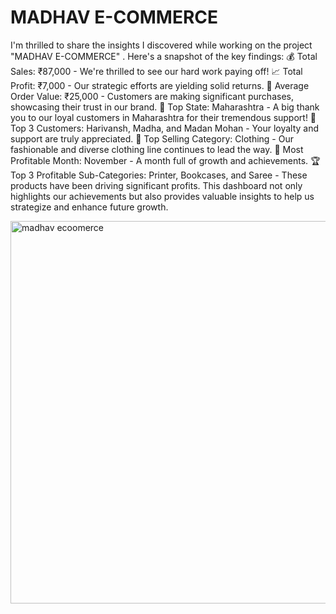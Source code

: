 # MADHAV E-COMMERCE 
 I'm thrilled to share the insights I discovered while working on the project "MADHAV E-COMMERCE" . Here's a snapshot of the key findings:
💰 Total Sales: ₹87,000 - We're thrilled to see our hard work paying off!
📈 Total Profit: ₹7,000 - Our strategic efforts are yielding solid returns.
🛒 Average Order Value: ₹25,000 - Customers are making significant purchases, showcasing their trust in our brand.
📍 Top State: Maharashtra - A big thank you to our loyal customers in Maharashtra for their tremendous support!
👥 Top 3 Customers: Harivansh, Madha, and Madan Mohan - Your loyalty and support are truly appreciated.
👗 Top Selling Category: Clothing - Our fashionable and diverse clothing line continues to lead the way.
📅 Most Profitable Month: November - A month full of growth and achievements.
🏆 Top 3 Profitable Sub-Categories: Printer, Bookcases, and Saree - These products have been driving significant profits.
This dashboard not only highlights our achievements but also provides valuable insights to help us strategize and enhance future growth.

<img width="612" alt="madhav ecoomerce" src="https://github.com/Shailyk05/Madhav_E-commerce/assets/153099163/6cd6efb1-d48b-4407-9c47-97b9338a593a">
